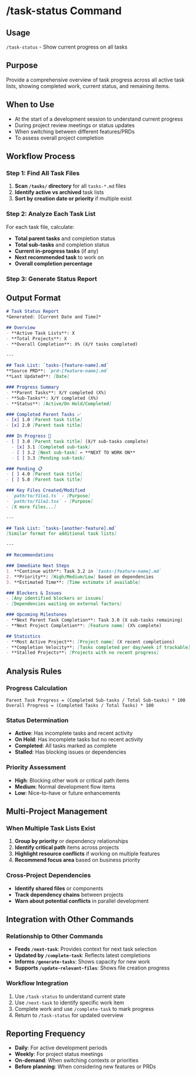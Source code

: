 # /task-status Command

## Usage
`/task-status` - Show current progress on all tasks

## Purpose
Provide a comprehensive overview of task progress across all active task lists, showing completed work, current status, and remaining items.

## When to Use
- At the start of a development session to understand current progress
- During project review meetings or status updates
- When switching between different features/PRDs
- To assess overall project completion

## Workflow Process

### Step 1: Find All Task Files
1. **Scan `/tasks/` directory** for all `tasks-*.md` files
2. **Identify active vs archived** task lists
3. **Sort by creation date or priority** if multiple exist

### Step 2: Analyze Each Task List
For each task file, calculate:
- **Total parent tasks** and completion status
- **Total sub-tasks** and completion status  
- **Current in-progress tasks** (if any)
- **Next recommended task** to work on
- **Overall completion percentage**

### Step 3: Generate Status Report

## Output Format

```markdown
# Task Status Report
*Generated: [Current Date and Time]*

## Overview
- **Active Task Lists**: X
- **Total Projects**: X  
- **Overall Completion**: X% (X/Y tasks completed)

---

## Task List: `tasks-[feature-name].md`
**Source PRD**: `prd-[feature-name].md`
**Last Updated**: [Date]

### Progress Summary
- **Parent Tasks**: X/Y completed (X%)
- **Sub-Tasks**: X/Y completed (X%)  
- **Status**: [Active/On Hold/Completed]

### Completed Parent Tasks ✅
- [x] 1.0 [Parent task title]
- [x] 2.0 [Parent task title]

### In Progress 🔄
- [ ] 3.0 [Parent task title] (X/Y sub-tasks complete)
  - [x] 3.1 [Completed sub-task]
  - [ ] 3.2 [Next sub-task] ← **NEXT TO WORK ON**
  - [ ] 3.3 [Pending sub-task]

### Pending 📋
- [ ] 4.0 [Parent task title]
- [ ] 5.0 [Parent task title]

### Key Files Created/Modified
- `path/to/file1.ts` - [Purpose]
- `path/to/file2.tsx` - [Purpose]
- [X more files...]

---

## Task List: `tasks-[another-feature].md`
[Similar format for additional task lists]

---

## Recommendations

### Immediate Next Steps
1. **Continue with**: Task 3.2 in `tasks-[feature-name].md`
2. **Priority**: [High/Medium/Low] based on dependencies
3. **Estimated Time**: [Time estimate if available]

### Blockers & Issues
- [Any identified blockers or issues]
- [Dependencies waiting on external factors]

### Upcoming Milestones
- **Next Parent Task Completion**: Task 3.0 (X sub-tasks remaining)
- **Next Project Completion**: [Feature name] (X% complete)

## Statistics
- **Most Active Project**: [Project name] (X recent completions)
- **Completion Velocity**: [Tasks completed per day/week if trackable]
- **Stalled Projects**: [Projects with no recent progress]
```

## Analysis Rules

### Progress Calculation
```
Parent Task Progress = (Completed Sub-tasks / Total Sub-tasks) * 100
Overall Progress = (Completed Tasks / Total Tasks) * 100
```

### Status Determination
- **Active**: Has incomplete tasks and recent activity
- **On Hold**: Has incomplete tasks but no recent activity  
- **Completed**: All tasks marked as complete
- **Stalled**: Has blocking issues or dependencies

### Priority Assessment
- **High**: Blocking other work or critical path items
- **Medium**: Normal development flow items
- **Low**: Nice-to-have or future enhancements

## Multi-Project Management

### When Multiple Task Lists Exist
1. **Group by priority** or dependency relationships
2. **Identify critical path** items across projects
3. **Highlight resource conflicts** if working on multiple features
4. **Recommend focus area** based on business priority

### Cross-Project Dependencies
- **Identify shared files** or components
- **Track dependency chains** between projects
- **Warn about potential conflicts** in parallel development

## Integration with Other Commands

### Relationship to Other Commands
- **Feeds `/next-task`**: Provides context for next task selection
- **Updated by `/complete-task`**: Reflects latest completions
- **Informs `/generate-tasks`**: Shows capacity for new work
- **Supports `/update-relevant-files`**: Shows file creation progress

### Workflow Integration
1. Use `/task-status` to understand current state
2. Use `/next-task` to identify specific work item  
3. Complete work and use `/complete-task` to mark progress
4. Return to `/task-status` for updated overview

## Reporting Frequency
- **Daily**: For active development periods
- **Weekly**: For project status meetings
- **On-demand**: When switching contexts or priorities
- **Before planning**: When considering new features or PRDs